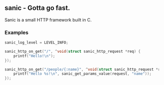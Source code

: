 ## sanic - Gotta go fast.

Sanic is a small HTTP framework built in C.

### Examples

```c
sanic_log_level = LEVEL_INFO;

sanic_http_on_get("/", ^void(struct sanic_http_request *req) {
    printf("Hello!\n");
});

sanic_http_on_get("/people/{:name}", ^void(struct sanic_http_request *req) {
    printf("Hello %s!\n", sanic_get_params_value(request, "name"));
});
```
